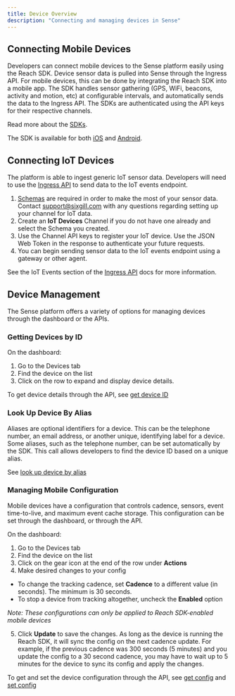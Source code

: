 ```yaml
---
title: Device Overview
description: "Connecting and managing devices in Sense"
---
```


## Connecting Mobile Devices

Developers can connect mobile devices to the Sense platform easily using the Reach SDK. Device sensor data is pulled into Sense through the Ingress API. For mobile devices, this can be done by integrating the Reach SDK into a mobile app. The SDK handles sensor gathering (GPS, WiFi, beacons, activity and motion, etc) at configurable intervals, and automatically sends the data to the Ingress API. The SDKs are authenticated using the API keys for their respective channels.

Read more about the [SDKs](/guides/sdks/overview).

The SDK is available for both [iOS](/guides/sdks/ios-sdk) and [Android](/guides/sdks/android-sdk).

## Connecting IoT Devices

The platform is able to ingest generic IoT sensor data. Developers will need to use the [Ingress API](/apis/ingress) to send data to the IoT events endpoint.

1. [Schemas](/guides/channels/schemas) are required in order to make the most of your sensor data. Contact [support@sixgill.com](mailto:support@sixgill.com) with any questions regarding setting up your channel for IoT data.
2. Create an **IoT Devices** Channel if you do not have one already and select the Schema you created.
3. Use the Channel API keys to register your IoT device. Use the JSON Web Token in the response to authenticate your future requests.
4. You can begin sending sensor data to the IoT events endpoint using a gateway or other agent.  

See the IoT Events section of the [Ingress API](/apis/ingress#/Mobile/post_v1_iot_events) docs for more information.

## Device Management

The Sense platform offers a variety of options for managing devices through the dashboard or the APIs.

### Getting Devices by ID 

On the dashboard:
1. Go to the Devices tab
2. Find the device on the list
3. Click on the row to expand and display device details. 

To get device details through the API, see [get device ID](/apis/sense-api#tag/devices/paths/~1v2~1devices~1:id/get)

### Look Up Device By Alias

Aliases are optional identifiers for a device. This can be the telephone number, an email address, or another unique, identifying label for a device. Some aliases, such as the telephone number, can be set automatically by the SDK. This call allows developers to find the device ID based on a unique alias.

See [look up device by alias](https://docs.sixgill.com/apis/sense-api#tag/devices/paths/~1v2~1devices~1alias-lookup/post)

### Managing Mobile Configuration

Mobile devices have a configuration that controls cadence, sensors, event time-to-live, and maximum event cache storage. This configuration can be set through the dashboard, or through the API. 

On the dashboard:
1. Go to the Devices tab
2. Find the device on the list
3. Click on the gear icon at the end of the row under **Actions**
4. Make desired changes to your config

- To change the tracking cadence, set **Cadence** to a different value (in seconds). The minimum is 30 seconds.
- To stop a device from tracking altogether, uncheck the **Enabled** option

_Note: These configurations can only be applied to Reach SDK-enabled mobile devices_

5) Click **Update** to save the changes. As long as the device is running the Reach SDK, it will sync the config on the next cadence update. For example, if the previous cadence was 300 seconds (5 minutes) and you update the config to a 30 second cadence, you may have to wait up to 5 minutes for the device to sync its config and apply the changes.


To get and set the device configuration through the API, see [get config](/apis/sense-api#tag/devices/paths/~1v2~1devices~1:device~1config/get) and [set config](/apis/sense-api#tag/devices/paths/~1v2~1devices~1:device~1config/post)

